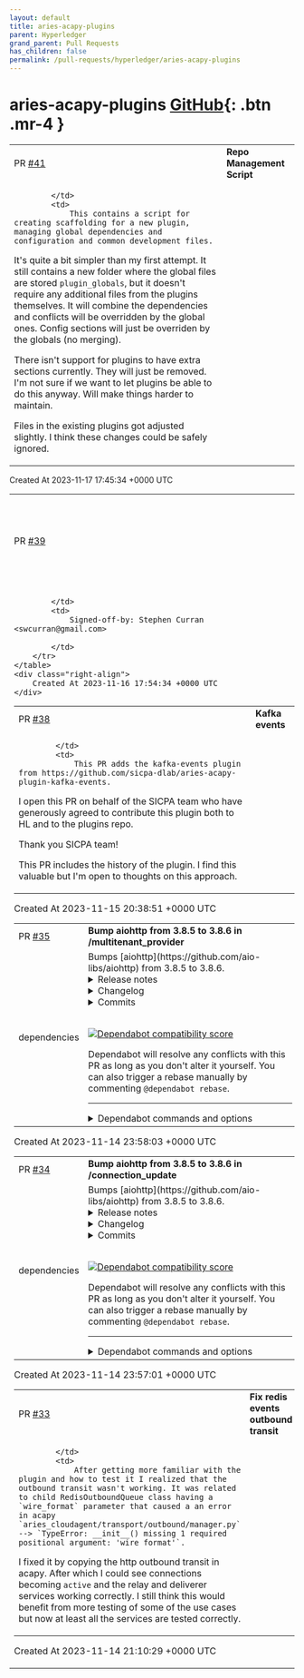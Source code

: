 ```yaml
---
layout: default
title: aries-acapy-plugins
parent: Hyperledger
grand_parent: Pull Requests
has_children: false
permalink: /pull-requests/hyperledger/aries-acapy-plugins
---
```


# aries-acapy-plugins <span class="fs-3 right-align">[GitHub](https://github.com/hyperledger/aries-acapy-plugins){: .btn .mr-4 }</span>


<div>
    <table>
        <tr>
            <td>
                PR <a href="https://github.com/hyperledger/aries-acapy-plugins/pull/41" class=".btn">#41</a>
            </td>
            <td>
                <b>
                    Repo Management Script
                </b>
            </td>
        </tr>
        <tr>
            <td>
                
            </td>
            <td>
                This contains a script for creating scaffolding for a new plugin, managing global dependencies and configuration and common development files.

It's quite a bit simpler than my first attempt. It still contains a new folder where the global files are stored `plugin_globals`, but it doesn't require any additional files from the plugins themselves. It will combine the dependencies and conflicts will be overridden by the global ones. Config sections will just be overriden by the globals (no merging).

There isn't support for plugins to have extra sections currently. They will just be removed. I'm not sure if we want to let plugins be able to do this anyway. Will make things harder to maintain. 

Files in the existing plugins got adjusted slightly. I think these changes could be safely ignored.
            </td>
        </tr>
    </table>
    <div class="right-align">
        Created At 2023-11-17 17:45:34 +0000 UTC
    </div>
</div>

<div>
    <table>
        <tr>
            <td>
                PR <a href="https://github.com/hyperledger/aries-acapy-plugins/pull/39" class=".btn">#39</a>
            </td>
            <td>
                <b>
                    Proposal to add chumbert of SICPA as a Maintainer of the repo
                </b>
            </td>
        </tr>
        <tr>
            <td>
                
            </td>
            <td>
                Signed-off-by: Stephen Curran <swcurran@gmail.com>

            </td>
        </tr>
    </table>
    <div class="right-align">
        Created At 2023-11-16 17:54:34 +0000 UTC
    </div>
</div>

<div>
    <table>
        <tr>
            <td>
                PR <a href="https://github.com/hyperledger/aries-acapy-plugins/pull/38" class=".btn">#38</a>
            </td>
            <td>
                <b>
                    Kafka events
                </b>
            </td>
        </tr>
        <tr>
            <td>
                
            </td>
            <td>
                This PR adds the kafka-events plugin from https://github.com/sicpa-dlab/aries-acapy-plugin-kafka-events.

I open this PR on behalf of the SICPA team who have generously agreed to contribute this plugin both to HL and to the plugins repo.

Thank you SICPA team!

This PR includes the history of the plugin. I find this valuable but I'm open to thoughts on this approach.
            </td>
        </tr>
    </table>
    <div class="right-align">
        Created At 2023-11-15 20:38:51 +0000 UTC
    </div>
</div>

<div>
    <table>
        <tr>
            <td>
                PR <a href="https://github.com/hyperledger/aries-acapy-plugins/pull/35" class=".btn">#35</a>
            </td>
            <td>
                <b>
                    Bump aiohttp from 3.8.5 to 3.8.6 in /multitenant_provider
                </b>
            </td>
        </tr>
        <tr>
            <td>
                <span class="chip">dependencies</span>
            </td>
            <td>
                Bumps [aiohttp](https://github.com/aio-libs/aiohttp) from 3.8.5 to 3.8.6.
<details>
<summary>Release notes</summary>
<p><em>Sourced from <a href="https://github.com/aio-libs/aiohttp/releases">aiohttp's releases</a>.</em></p>
<blockquote>
<h2>3.8.6</h2>
<h2>Security bugfixes</h2>
<ul>
<li>
<p>Upgraded the vendored copy of llhttp_ to v9.1.3 -- by :user:<code>Dreamsorcerer</code></p>
<p>Thanks to :user:<code>kenballus</code> for reporting this, see
<a href="https://github.com/aio-libs/aiohttp/security/advisories/GHSA-pjjw-qhg8-p2p9">https://github.com/aio-libs/aiohttp/security/advisories/GHSA-pjjw-qhg8-p2p9</a>.</p>
<p>.. _llhttp: <a href="https://llhttp.org">https://llhttp.org</a></p>
<p>(<a href="https://redirect.github.com/aio-libs/aiohttp/issues/7647">#7647</a>)</p>
</li>
<li>
<p>Updated Python parser to comply with RFCs 9110/9112 -- by :user:<code>Dreamorcerer</code></p>
<p>Thanks to :user:<code>kenballus</code> for reporting this, see
<a href="https://github.com/aio-libs/aiohttp/security/advisories/GHSA-gfw2-4jvh-wgfg">https://github.com/aio-libs/aiohttp/security/advisories/GHSA-gfw2-4jvh-wgfg</a>.</p>
<p>(<a href="https://redirect.github.com/aio-libs/aiohttp/issues/7663">#7663</a>)</p>
</li>
</ul>
<h2>Deprecation</h2>
<ul>
<li>
<p>Added <code>fallback_charset_resolver</code> parameter in <code>ClientSession</code> to allow a user-supplied
character set detection function.</p>
<p>Character set detection will no longer be included in 3.9 as a default. If this feature is needed,
please use <code>fallback_charset_resolver &lt;https://docs.aiohttp.org/en/stable/client_advanced.html#character-set-detection&gt;</code>_.</p>
<p>(<a href="https://redirect.github.com/aio-libs/aiohttp/issues/7561">#7561</a>)</p>
</li>
</ul>
<h2>Features</h2>
<ul>
<li>
<p>Enabled lenient response parsing for more flexible parsing in the client
(this should resolve some regressions when dealing with badly formatted HTTP responses). -- by :user:<code>Dreamsorcerer</code></p>
<p>(<a href="https://redirect.github.com/aio-libs/aiohttp/issues/7490">#7490</a>)</p>
</li>
</ul>
<h2>Bugfixes</h2>
<ul>
<li>
<p>Fixed <code>PermissionError</code> when <code>.netrc</code> is unreadable due to permissions.</p>
<p>(<a href="https://redirect.github.com/aio-libs/aiohttp/issues/7237">#7237</a>)</p>
</li>
</ul>
<!-- raw HTML omitted -->
</blockquote>
<p>... (truncated)</p>
</details>
<details>
<summary>Changelog</summary>
<p><em>Sourced from <a href="https://github.com/aio-libs/aiohttp/blob/master/CHANGES.rst">aiohttp's changelog</a>.</em></p>
<blockquote>
<h1>3.8.6 (2023-10-07)</h1>
<h2>Security bugfixes</h2>
<ul>
<li>
<p>Upgraded the vendored copy of llhttp_ to v9.1.3 -- by :user:<code>Dreamsorcerer</code></p>
<p>Thanks to :user:<code>kenballus</code> for reporting this, see
<a href="https://github.com/aio-libs/aiohttp/security/advisories/GHSA-pjjw-qhg8-p2p9">https://github.com/aio-libs/aiohttp/security/advisories/GHSA-pjjw-qhg8-p2p9</a>.</p>
<p>.. _llhttp: <a href="https://llhttp.org">https://llhttp.org</a></p>
<p><code>[#7647](https://github.com/aio-libs/aiohttp/issues/7647) &lt;https://github.com/aio-libs/aiohttp/issues/7647&gt;</code>_</p>
</li>
<li>
<p>Updated Python parser to comply with RFCs 9110/9112 -- by :user:<code>Dreamorcerer</code></p>
<p>Thanks to :user:<code>kenballus</code> for reporting this, see
<a href="https://github.com/aio-libs/aiohttp/security/advisories/GHSA-gfw2-4jvh-wgfg">https://github.com/aio-libs/aiohttp/security/advisories/GHSA-gfw2-4jvh-wgfg</a>.</p>
<p><code>[#7663](https://github.com/aio-libs/aiohttp/issues/7663) &lt;https://github.com/aio-libs/aiohttp/issues/7663&gt;</code>_</p>
</li>
</ul>
<h2>Deprecation</h2>
<ul>
<li>
<p>Added <code>fallback_charset_resolver</code> parameter in <code>ClientSession</code> to allow a user-supplied
character set detection function.</p>
<p>Character set detection will no longer be included in 3.9 as a default. If this feature is needed,
please use <code>fallback_charset_resolver &lt;https://docs.aiohttp.org/en/stable/client_advanced.html#character-set-detection&gt;</code>_.</p>
<p><code>[#7561](https://github.com/aio-libs/aiohttp/issues/7561) &lt;https://github.com/aio-libs/aiohttp/issues/7561&gt;</code>_</p>
</li>
</ul>
<h2>Features</h2>
<ul>
<li>
<p>Enabled lenient response parsing for more flexible parsing in the client
(this should resolve some regressions when dealing with badly formatted HTTP responses). -- by :user:<code>Dreamsorcerer</code></p>
<p><code>[#7490](https://github.com/aio-libs/aiohttp/issues/7490) &lt;https://github.com/aio-libs/aiohttp/issues/7490&gt;</code>_</p>
</li>
</ul>
<h2>Bugfixes</h2>
<ul>
<li>Fixed <code>PermissionError</code> when <code>.netrc</code> is unreadable due to permissions.</li>
</ul>
<!-- raw HTML omitted -->
</blockquote>
<p>... (truncated)</p>
</details>
<details>
<summary>Commits</summary>
<ul>
<li><a href="https://github.com/aio-libs/aiohttp/commit/996de2629ef6b4c2934a7c04dfd49d0950d4c43b"><code>996de26</code></a> Release v3.8.6 (<a href="https://redirect.github.com/aio-libs/aiohttp/issues/7668">#7668</a>)</li>
<li><a href="https://github.com/aio-libs/aiohttp/commit/8c128d4f042ca36ebdc55ecdd76099b7722331ba"><code>8c128d4</code></a> [PR <a href="https://redirect.github.com/aio-libs/aiohttp/issues/7651">#7651</a>/45f98b7d backport][3.8] Fix BadStatusLine message (<a href="https://redirect.github.com/aio-libs/aiohttp/issues/7666">#7666</a>)</li>
<li><a href="https://github.com/aio-libs/aiohttp/commit/89b7df157886ff390cdcdc44ecf3c277045838b1"><code>89b7df1</code></a> Allow lax response parsing on Py parser (<a href="https://redirect.github.com/aio-libs/aiohttp/issues/7663">#7663</a>) (<a href="https://redirect.github.com/aio-libs/aiohttp/issues/7664">#7664</a>)</li>
<li><a href="https://github.com/aio-libs/aiohttp/commit/d5c12ba890557a575c313bb3017910d7616fce3d"><code>d5c12ba</code></a> [PR <a href="https://redirect.github.com/aio-libs/aiohttp/issues/7661">#7661</a>/85713a48 backport][3.8] Update Python parser for RFCs 9110/9112 (<a href="https://redirect.github.com/aio-libs/aiohttp/issues/7">#7</a>...</li>
<li><a href="https://github.com/aio-libs/aiohttp/commit/8a3977acac632d1f02aa7e047da51e27a717d724"><code>8a3977a</code></a> [PR <a href="https://redirect.github.com/aio-libs/aiohttp/issues/7272">#7272</a>/b2a7983a backport][3.8] Fix Read The Docs config (<a href="https://redirect.github.com/aio-libs/aiohttp/issues/7650">#7650</a>)</li>
<li><a href="https://github.com/aio-libs/aiohttp/commit/bcc416e533796d04fb8124ef1e7686b1f338767a"><code>bcc416e</code></a> [PR <a href="https://redirect.github.com/aio-libs/aiohttp/issues/7647">#7647</a>/1303350e backport][3.8] Upgrade to llhttp 9.1.3 (<a href="https://redirect.github.com/aio-libs/aiohttp/issues/7648">#7648</a>)</li>
<li><a href="https://github.com/aio-libs/aiohttp/commit/b30c0cd2c96e57cc273ffe29c0313487b364f15a"><code>b30c0cd</code></a> Remove chardet/charset-normalizer. (<a href="https://redirect.github.com/aio-libs/aiohttp/issues/7589">#7589</a>)</li>
<li><a href="https://github.com/aio-libs/aiohttp/commit/5946c7436044bae14617ef06ee7c530ed72622da"><code>5946c74</code></a> CookieJar - return 'best-match' and not LIFO (<a href="https://redirect.github.com/aio-libs/aiohttp/issues/7577">#7577</a>) (<a href="https://redirect.github.com/aio-libs/aiohttp/issues/7588">#7588</a>)</li>
<li><a href="https://github.com/aio-libs/aiohttp/commit/8c4ec62f5ba514479ef1c2e74741bc7fa33be3f4"><code>8c4ec62</code></a> [PR <a href="https://redirect.github.com/aio-libs/aiohttp/issues/7518">#7518</a>/8bd42e74 backport][3.8] Fix GunicornWebWorker max_requests_jitter n...</li>
<li><a href="https://github.com/aio-libs/aiohttp/commit/a0d234df392bd5cd67d378d31c9531c5ac87c07f"><code>a0d234d</code></a> Use lenient headers for response parser (<a href="https://redirect.github.com/aio-libs/aiohttp/issues/7490">#7490</a>) (<a href="https://redirect.github.com/aio-libs/aiohttp/issues/7492">#7492</a>)</li>
<li>Additional commits viewable in <a href="https://github.com/aio-libs/aiohttp/compare/v3.8.5...v3.8.6">compare view</a></li>
</ul>
</details>
<br />


[![Dependabot compatibility score](https://dependabot-badges.githubapp.com/badges/compatibility_score?dependency-name=aiohttp&package-manager=pip&previous-version=3.8.5&new-version=3.8.6)](https://docs.github.com/en/github/managing-security-vulnerabilities/about-dependabot-security-updates#about-compatibility-scores)

Dependabot will resolve any conflicts with this PR as long as you don't alter it yourself. You can also trigger a rebase manually by commenting `@dependabot rebase`.

[//]: # (dependabot-automerge-start)
[//]: # (dependabot-automerge-end)

---

<details>
<summary>Dependabot commands and options</summary>
<br />

You can trigger Dependabot actions by commenting on this PR:
- `@dependabot rebase` will rebase this PR
- `@dependabot recreate` will recreate this PR, overwriting any edits that have been made to it
- `@dependabot merge` will merge this PR after your CI passes on it
- `@dependabot squash and merge` will squash and merge this PR after your CI passes on it
- `@dependabot cancel merge` will cancel a previously requested merge and block automerging
- `@dependabot reopen` will reopen this PR if it is closed
- `@dependabot close` will close this PR and stop Dependabot recreating it. You can achieve the same result by closing it manually
- `@dependabot show <dependency name> ignore conditions` will show all of the ignore conditions of the specified dependency
- `@dependabot ignore this major version` will close this PR and stop Dependabot creating any more for this major version (unless you reopen the PR or upgrade to it yourself)
- `@dependabot ignore this minor version` will close this PR and stop Dependabot creating any more for this minor version (unless you reopen the PR or upgrade to it yourself)
- `@dependabot ignore this dependency` will close this PR and stop Dependabot creating any more for this dependency (unless you reopen the PR or upgrade to it yourself)
You can disable automated security fix PRs for this repo from the [Security Alerts page](https://github.com/hyperledger/aries-acapy-plugins/network/alerts).

</details>
            </td>
        </tr>
    </table>
    <div class="right-align">
        Created At 2023-11-14 23:58:03 +0000 UTC
    </div>
</div>

<div>
    <table>
        <tr>
            <td>
                PR <a href="https://github.com/hyperledger/aries-acapy-plugins/pull/34" class=".btn">#34</a>
            </td>
            <td>
                <b>
                    Bump aiohttp from 3.8.5 to 3.8.6 in /connection_update
                </b>
            </td>
        </tr>
        <tr>
            <td>
                <span class="chip">dependencies</span>
            </td>
            <td>
                Bumps [aiohttp](https://github.com/aio-libs/aiohttp) from 3.8.5 to 3.8.6.
<details>
<summary>Release notes</summary>
<p><em>Sourced from <a href="https://github.com/aio-libs/aiohttp/releases">aiohttp's releases</a>.</em></p>
<blockquote>
<h2>3.8.6</h2>
<h2>Security bugfixes</h2>
<ul>
<li>
<p>Upgraded the vendored copy of llhttp_ to v9.1.3 -- by :user:<code>Dreamsorcerer</code></p>
<p>Thanks to :user:<code>kenballus</code> for reporting this, see
<a href="https://github.com/aio-libs/aiohttp/security/advisories/GHSA-pjjw-qhg8-p2p9">https://github.com/aio-libs/aiohttp/security/advisories/GHSA-pjjw-qhg8-p2p9</a>.</p>
<p>.. _llhttp: <a href="https://llhttp.org">https://llhttp.org</a></p>
<p>(<a href="https://redirect.github.com/aio-libs/aiohttp/issues/7647">#7647</a>)</p>
</li>
<li>
<p>Updated Python parser to comply with RFCs 9110/9112 -- by :user:<code>Dreamorcerer</code></p>
<p>Thanks to :user:<code>kenballus</code> for reporting this, see
<a href="https://github.com/aio-libs/aiohttp/security/advisories/GHSA-gfw2-4jvh-wgfg">https://github.com/aio-libs/aiohttp/security/advisories/GHSA-gfw2-4jvh-wgfg</a>.</p>
<p>(<a href="https://redirect.github.com/aio-libs/aiohttp/issues/7663">#7663</a>)</p>
</li>
</ul>
<h2>Deprecation</h2>
<ul>
<li>
<p>Added <code>fallback_charset_resolver</code> parameter in <code>ClientSession</code> to allow a user-supplied
character set detection function.</p>
<p>Character set detection will no longer be included in 3.9 as a default. If this feature is needed,
please use <code>fallback_charset_resolver &lt;https://docs.aiohttp.org/en/stable/client_advanced.html#character-set-detection&gt;</code>_.</p>
<p>(<a href="https://redirect.github.com/aio-libs/aiohttp/issues/7561">#7561</a>)</p>
</li>
</ul>
<h2>Features</h2>
<ul>
<li>
<p>Enabled lenient response parsing for more flexible parsing in the client
(this should resolve some regressions when dealing with badly formatted HTTP responses). -- by :user:<code>Dreamsorcerer</code></p>
<p>(<a href="https://redirect.github.com/aio-libs/aiohttp/issues/7490">#7490</a>)</p>
</li>
</ul>
<h2>Bugfixes</h2>
<ul>
<li>
<p>Fixed <code>PermissionError</code> when <code>.netrc</code> is unreadable due to permissions.</p>
<p>(<a href="https://redirect.github.com/aio-libs/aiohttp/issues/7237">#7237</a>)</p>
</li>
</ul>
<!-- raw HTML omitted -->
</blockquote>
<p>... (truncated)</p>
</details>
<details>
<summary>Changelog</summary>
<p><em>Sourced from <a href="https://github.com/aio-libs/aiohttp/blob/master/CHANGES.rst">aiohttp's changelog</a>.</em></p>
<blockquote>
<h1>3.8.6 (2023-10-07)</h1>
<h2>Security bugfixes</h2>
<ul>
<li>
<p>Upgraded the vendored copy of llhttp_ to v9.1.3 -- by :user:<code>Dreamsorcerer</code></p>
<p>Thanks to :user:<code>kenballus</code> for reporting this, see
<a href="https://github.com/aio-libs/aiohttp/security/advisories/GHSA-pjjw-qhg8-p2p9">https://github.com/aio-libs/aiohttp/security/advisories/GHSA-pjjw-qhg8-p2p9</a>.</p>
<p>.. _llhttp: <a href="https://llhttp.org">https://llhttp.org</a></p>
<p><code>[#7647](https://github.com/aio-libs/aiohttp/issues/7647) &lt;https://github.com/aio-libs/aiohttp/issues/7647&gt;</code>_</p>
</li>
<li>
<p>Updated Python parser to comply with RFCs 9110/9112 -- by :user:<code>Dreamorcerer</code></p>
<p>Thanks to :user:<code>kenballus</code> for reporting this, see
<a href="https://github.com/aio-libs/aiohttp/security/advisories/GHSA-gfw2-4jvh-wgfg">https://github.com/aio-libs/aiohttp/security/advisories/GHSA-gfw2-4jvh-wgfg</a>.</p>
<p><code>[#7663](https://github.com/aio-libs/aiohttp/issues/7663) &lt;https://github.com/aio-libs/aiohttp/issues/7663&gt;</code>_</p>
</li>
</ul>
<h2>Deprecation</h2>
<ul>
<li>
<p>Added <code>fallback_charset_resolver</code> parameter in <code>ClientSession</code> to allow a user-supplied
character set detection function.</p>
<p>Character set detection will no longer be included in 3.9 as a default. If this feature is needed,
please use <code>fallback_charset_resolver &lt;https://docs.aiohttp.org/en/stable/client_advanced.html#character-set-detection&gt;</code>_.</p>
<p><code>[#7561](https://github.com/aio-libs/aiohttp/issues/7561) &lt;https://github.com/aio-libs/aiohttp/issues/7561&gt;</code>_</p>
</li>
</ul>
<h2>Features</h2>
<ul>
<li>
<p>Enabled lenient response parsing for more flexible parsing in the client
(this should resolve some regressions when dealing with badly formatted HTTP responses). -- by :user:<code>Dreamsorcerer</code></p>
<p><code>[#7490](https://github.com/aio-libs/aiohttp/issues/7490) &lt;https://github.com/aio-libs/aiohttp/issues/7490&gt;</code>_</p>
</li>
</ul>
<h2>Bugfixes</h2>
<ul>
<li>Fixed <code>PermissionError</code> when <code>.netrc</code> is unreadable due to permissions.</li>
</ul>
<!-- raw HTML omitted -->
</blockquote>
<p>... (truncated)</p>
</details>
<details>
<summary>Commits</summary>
<ul>
<li><a href="https://github.com/aio-libs/aiohttp/commit/996de2629ef6b4c2934a7c04dfd49d0950d4c43b"><code>996de26</code></a> Release v3.8.6 (<a href="https://redirect.github.com/aio-libs/aiohttp/issues/7668">#7668</a>)</li>
<li><a href="https://github.com/aio-libs/aiohttp/commit/8c128d4f042ca36ebdc55ecdd76099b7722331ba"><code>8c128d4</code></a> [PR <a href="https://redirect.github.com/aio-libs/aiohttp/issues/7651">#7651</a>/45f98b7d backport][3.8] Fix BadStatusLine message (<a href="https://redirect.github.com/aio-libs/aiohttp/issues/7666">#7666</a>)</li>
<li><a href="https://github.com/aio-libs/aiohttp/commit/89b7df157886ff390cdcdc44ecf3c277045838b1"><code>89b7df1</code></a> Allow lax response parsing on Py parser (<a href="https://redirect.github.com/aio-libs/aiohttp/issues/7663">#7663</a>) (<a href="https://redirect.github.com/aio-libs/aiohttp/issues/7664">#7664</a>)</li>
<li><a href="https://github.com/aio-libs/aiohttp/commit/d5c12ba890557a575c313bb3017910d7616fce3d"><code>d5c12ba</code></a> [PR <a href="https://redirect.github.com/aio-libs/aiohttp/issues/7661">#7661</a>/85713a48 backport][3.8] Update Python parser for RFCs 9110/9112 (<a href="https://redirect.github.com/aio-libs/aiohttp/issues/7">#7</a>...</li>
<li><a href="https://github.com/aio-libs/aiohttp/commit/8a3977acac632d1f02aa7e047da51e27a717d724"><code>8a3977a</code></a> [PR <a href="https://redirect.github.com/aio-libs/aiohttp/issues/7272">#7272</a>/b2a7983a backport][3.8] Fix Read The Docs config (<a href="https://redirect.github.com/aio-libs/aiohttp/issues/7650">#7650</a>)</li>
<li><a href="https://github.com/aio-libs/aiohttp/commit/bcc416e533796d04fb8124ef1e7686b1f338767a"><code>bcc416e</code></a> [PR <a href="https://redirect.github.com/aio-libs/aiohttp/issues/7647">#7647</a>/1303350e backport][3.8] Upgrade to llhttp 9.1.3 (<a href="https://redirect.github.com/aio-libs/aiohttp/issues/7648">#7648</a>)</li>
<li><a href="https://github.com/aio-libs/aiohttp/commit/b30c0cd2c96e57cc273ffe29c0313487b364f15a"><code>b30c0cd</code></a> Remove chardet/charset-normalizer. (<a href="https://redirect.github.com/aio-libs/aiohttp/issues/7589">#7589</a>)</li>
<li><a href="https://github.com/aio-libs/aiohttp/commit/5946c7436044bae14617ef06ee7c530ed72622da"><code>5946c74</code></a> CookieJar - return 'best-match' and not LIFO (<a href="https://redirect.github.com/aio-libs/aiohttp/issues/7577">#7577</a>) (<a href="https://redirect.github.com/aio-libs/aiohttp/issues/7588">#7588</a>)</li>
<li><a href="https://github.com/aio-libs/aiohttp/commit/8c4ec62f5ba514479ef1c2e74741bc7fa33be3f4"><code>8c4ec62</code></a> [PR <a href="https://redirect.github.com/aio-libs/aiohttp/issues/7518">#7518</a>/8bd42e74 backport][3.8] Fix GunicornWebWorker max_requests_jitter n...</li>
<li><a href="https://github.com/aio-libs/aiohttp/commit/a0d234df392bd5cd67d378d31c9531c5ac87c07f"><code>a0d234d</code></a> Use lenient headers for response parser (<a href="https://redirect.github.com/aio-libs/aiohttp/issues/7490">#7490</a>) (<a href="https://redirect.github.com/aio-libs/aiohttp/issues/7492">#7492</a>)</li>
<li>Additional commits viewable in <a href="https://github.com/aio-libs/aiohttp/compare/v3.8.5...v3.8.6">compare view</a></li>
</ul>
</details>
<br />


[![Dependabot compatibility score](https://dependabot-badges.githubapp.com/badges/compatibility_score?dependency-name=aiohttp&package-manager=pip&previous-version=3.8.5&new-version=3.8.6)](https://docs.github.com/en/github/managing-security-vulnerabilities/about-dependabot-security-updates#about-compatibility-scores)

Dependabot will resolve any conflicts with this PR as long as you don't alter it yourself. You can also trigger a rebase manually by commenting `@dependabot rebase`.

[//]: # (dependabot-automerge-start)
[//]: # (dependabot-automerge-end)

---

<details>
<summary>Dependabot commands and options</summary>
<br />

You can trigger Dependabot actions by commenting on this PR:
- `@dependabot rebase` will rebase this PR
- `@dependabot recreate` will recreate this PR, overwriting any edits that have been made to it
- `@dependabot merge` will merge this PR after your CI passes on it
- `@dependabot squash and merge` will squash and merge this PR after your CI passes on it
- `@dependabot cancel merge` will cancel a previously requested merge and block automerging
- `@dependabot reopen` will reopen this PR if it is closed
- `@dependabot close` will close this PR and stop Dependabot recreating it. You can achieve the same result by closing it manually
- `@dependabot show <dependency name> ignore conditions` will show all of the ignore conditions of the specified dependency
- `@dependabot ignore this major version` will close this PR and stop Dependabot creating any more for this major version (unless you reopen the PR or upgrade to it yourself)
- `@dependabot ignore this minor version` will close this PR and stop Dependabot creating any more for this minor version (unless you reopen the PR or upgrade to it yourself)
- `@dependabot ignore this dependency` will close this PR and stop Dependabot creating any more for this dependency (unless you reopen the PR or upgrade to it yourself)
You can disable automated security fix PRs for this repo from the [Security Alerts page](https://github.com/hyperledger/aries-acapy-plugins/network/alerts).

</details>
            </td>
        </tr>
    </table>
    <div class="right-align">
        Created At 2023-11-14 23:57:01 +0000 UTC
    </div>
</div>

<div>
    <table>
        <tr>
            <td>
                PR <a href="https://github.com/hyperledger/aries-acapy-plugins/pull/33" class=".btn">#33</a>
            </td>
            <td>
                <b>
                    Fix redis events outbound transit
                </b>
            </td>
        </tr>
        <tr>
            <td>
                
            </td>
            <td>
                After getting more familiar with the plugin and how to test it I realized that the outbound transit wasn't working. It was related to child RedisOutboundQueue class having a `wire_format` parameter that caused a an error in acapy `aries_cloudagent/transport/outbound/manager.py` --> `TypeError: __init__() missing 1 required positional argument: 'wire_format'`.

I fixed it by copying the http outbound transit in acapy. After which I could see connections becoming `active` and the relay and deliverer services working correctly. I still think this would benefit from more testing of some of the use cases but now at least all the services are tested correctly.
            </td>
        </tr>
    </table>
    <div class="right-align">
        Created At 2023-11-14 21:10:29 +0000 UTC
    </div>
</div>

